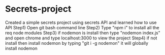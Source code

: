 # Secrets-project
Created a simple secrets project using secrets API and learned how to use API
Step1) Open git bash command line
Step2) Type "npm i" to install all the req node modules
Step3) if nodemon is install then type "nodemon index.js" and open chrome and type localhost:3000 to view the project
Step4) if not install then install nodemon by typing "git i -g nodemon" it will globally install nodemon
